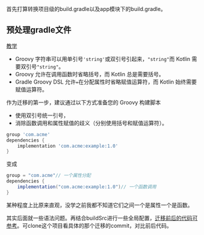首先打算转换项目级的build.gradle以及app模块下的build.gradle。

## 预处理gradle文件

[教学](https://docs.gradle.org/current/userguide/migrating_from_groovy_to_kotlin_dsl.html#prepare_your_groovy_scripts)

- Groovy 字符串可以用单引号`'string'`或双引号引起来，`"string"`而 Kotlin 需要双引号`"string"`。
- Groovy 允许在调用函数时省略括号，而 Kotlin 总是需要括号。
- Gradle Groovy DSL 允许`=`在分配属性时省略赋值运算符，而 Kotlin 始终需要赋值运算符。

作为迁移的第一步，建议通过以下方式准备您的 Groovy 构建脚本

- 使用双引号统一引号，
- 消除函数调用和属性赋值的歧义（分别使用括号和赋值运算符）。

```groovy
group 'com.acme'
dependencies {
    implementation 'com.acme:example:1.0'
}
```

变成

```groovy
group = "com.acme"// 一个属性分配                       
dependencies {
    implementation("com.acme:example:1.0")// 一个函数调用
}
```

某种程度上比原来直观，没学之前我都不知道它们之间一个是属性一个是函数。

其实后面就一些语法问题。再结合buildSrc进行一些全局配置，[迁移前后的代码可参考](https://github.com/JeckOnly/Pokemons)。可clone这个项目看具体的那个迁移的commit，对比前后代码。

